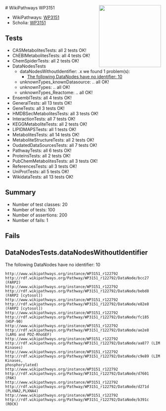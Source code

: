 <img style="float: right; width: 200px" src="https://upload.wikimedia.org/wikipedia/commons/thumb/8/83/Wplogo_with_text_500.png/640px-Wplogo_with_text_500.png" />
# WikiPathways WP3151

* WikiPathways: [WP3151](https://new.wikipathways.org/pathways/WP3151)
* Scholia: [WP3151](https://scholia.toolforge.org/wikipathways/WP3151)
## Tests
* CASMetabolitesTests: all 2 tests OK!
* ChEBIMetabolitesTests: all 4 tests OK!
* ChemSpiderTests: all 2 tests OK!
* DataNodesTests
    * dataNodesWithoutIdentifier: .x we found 1 problem(s):
        * [The following DataNodes have no identifier: 10](#8792c490)
    * unknownTypes_knownDatasource: .. all OK!
    * unknownTypes: .. all OK!
    * unknownTypes_Reactome: .. all OK!
* EnsemblTests: all 4 tests OK!
* GeneralTests: all 13 tests OK!
* GeneTests: all 3 tests OK!
* HMDBSecMetabolitesTests: all 3 tests OK!
* InteractionTests: all 7 tests OK!
* KEGGMetaboliteTests: all 2 tests OK!
* LIPIDMAPSTests: all 1 tests OK!
* MetabolitesTests: all 14 tests OK!
* MetaboliteStructureTests: all 2 tests OK!
* OudatedDataSourcesTests: all 7 tests OK!
* PathwayTests: all 6 tests OK!
* ProteinsTests: all 2 tests OK!
* PubChemMetabolitesTests: all 3 tests OK!
* ReferencesTests: all 3 tests OK!
* UniProtTests: all 5 tests OK!
* WikidataTests: all 13 tests OK!


## Summary

* Number of test classes: 20
* Number of tests: 100
* Number of assertions: 200
* Number of fails: 1

## Fails

<a name="8792c490" />

## DataNodesTests.dataNodesWithoutIdentifier

The following DataNodes have no identifier: 10
```
http://www.wikipathways.org/instance/WP3151_r122792 http://rdf.wikipathways.org/Pathway/WP3151_r122792/DataNode/bcc27 (FARP2)
http://www.wikipathways.org/instance/WP3151_r122792 http://rdf.wikipathways.org/Pathway/WP3151_r122792/DataNode/bebd8 (FARP2 [cytosol])
http://www.wikipathways.org/instance/WP3151_r122792 http://rdf.wikipathways.org/Pathway/WP3151_r122792/DataNode/e82e8 (FARP2 [cytosol])
http://www.wikipathways.org/instance/WP3151_r122792 http://rdf.wikipathways.org/Pathway/WP3151_r122792/DataNode/fc185 (HSP-90)
http://www.wikipathways.org/instance/WP3151_r122792 http://rdf.wikipathways.org/Pathway/WP3151_r122792/DataNode/ae2e8 (LARG and PDZ-RhoGEF)
http://www.wikipathways.org/instance/WP3151_r122792 http://rdf.wikipathways.org/Pathway/WP3151_r122792/DataNode/aa877 (LIM Kinases)
http://www.wikipathways.org/instance/WP3151_r122792 http://rdf.wikipathways.org/Pathway/WP3151_r122792/DataNode/c9e89 (LIM Kinases,
phosphorylated)
http://www.wikipathways.org/instance/WP3151_r122792 http://rdf.wikipathways.org/Pathway/WP3151_r122792/DataNode/d7601 (PAK)
http://www.wikipathways.org/instance/WP3151_r122792 http://rdf.wikipathways.org/Pathway/WP3151_r122792/DataNode/d271d (PLXNA2,PLXNA4)
http://www.wikipathways.org/instance/WP3151_r122792 http://rdf.wikipathways.org/Pathway/WP3151_r122792/DataNode/b391c (ROCK)
```

